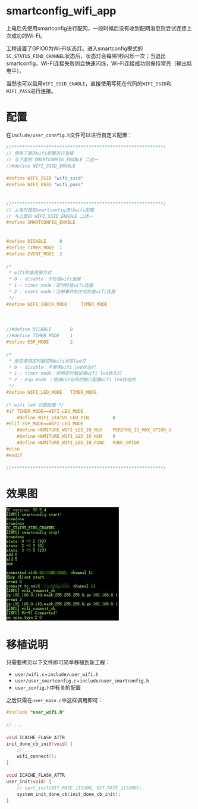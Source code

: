 # smartconfig_wifi_app

上电后先使用smartconfig进行配网，一段时候后没有收到配网消息则尝试连接上次成功的Wi-Fi。

工程设置了GPIO0为Wi-Fi状态灯。进入smartconfig模式的`SC_STATUS_FIND_CHANNEL`状态后，状态灯会每隔1秒闪烁一次；当退出smartconfig，Wi-Fi连接失败则会快速闪烁，Wi-Fi连接成功则保持常亮（输出低电平）。

当然也可以启用`WIFI_SSID_ENABLE`，直接使用写死在代码的`WIFI_SSID`和`WIFI_PASS`进行连接。

# 配置

在`include/user_connfig.h`文件可以进行自定义配置：

```C
//*********************************************************/
// 使用下面的wifi配置进行连接
// 与下面的 SMARTCONFIG_ENABLE 二选一
//#define WIFI_SSID_ENABLE

#define WIFI_SSID "wifi_ssid"
#define WIFI_PASS "wifi_pass"


//*********************************************************/
// 上电时使用smartconfig进行wifi配置
// 与上面的 WIFI_SSID_ENABLE 二选一
#define SMARTCONFIG_ENABLE


#define DISABLE     0
#define TIMER_MODE  1
#define EVENT_MODE  2

/*
 * wifi检查连接方式
 * 0 - disable：不检查wifi连接
 * 1 - timer mode：定时检查wifi连接
 * 2 - event mode：注册事件的方式检查wifi连接
 */
#define WIFI_CHECK_MODE     TIMER_MODE



//#define DISABLE       0
//#define TIMER_MODE    1
#define ESP_MODE        2

/*
 * 是否使用定时器控制wifi状态led灯
 * 0 - disable：不使用wifi led状态灯
 * 1 - timer mode：使用定时器设置wifi led状态灯
 * 2 - esp mode ：使用ESP自带的接口配置wifi led状态的
 */
#define WIFI_LED_MODE   TIMER_MODE

/* wifi led 引脚配置 */
#if TIMER_MODE==WIFI_LED_MODE
    #define WIFI_STATUS_LED_PIN         0
#elif ESP_MODE==WIFI_LED_MODE
    #define HUMITURE_WIFI_LED_IO_MUX    PERIPHS_IO_MUX_GPIO0_U
    #define HUMITURE_WIFI_LED_IO_NUM    0
    #define HUMITURE_WIFI_LED_IO_FUNC   FUNC_GPIO0
#else
#endif

//*********************************************************/
```

# 效果图

![image](screenshot/SmartConfig-WiFi.jpg)

# 移植说明

只需要拷贝以下文件即可简单移植到新工程：

- `user/wifi.c`+`include/user_wifi.h`
- `user/user_smartconfig.c`+`include/user_smartconfig.h`
- `user_config.h`中有关的配置


之后只需在`user_main.c`中这样调用即可：

```C
#include "user_wifi.h"

// ...

void ICACHE_FLASH_ATTR
init_done_cb_init(void) {
    // ...
	wifi_connect();
}

void ICACHE_FLASH_ATTR
user_init(void) {
	// uart_init(BIT_RATE_115200, BIT_RATE_115200);
	system_init_done_cb(init_done_cb_init);
}

```
